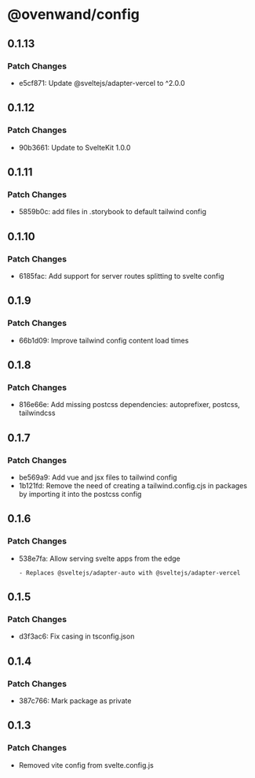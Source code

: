 # @ovenwand/config

## 0.1.13

### Patch Changes

- e5cf871: Update @sveltejs/adapter-vercel to ^2.0.0

## 0.1.12

### Patch Changes

- 90b3661: Update to SvelteKit 1.0.0

## 0.1.11

### Patch Changes

- 5859b0c: add files in .storybook to default tailwind config

## 0.1.10

### Patch Changes

- 6185fac: Add support for server routes splitting to svelte config

## 0.1.9

### Patch Changes

- 66b1d09: Improve tailwind config content load times

## 0.1.8

### Patch Changes

- 816e66e: Add missing postcss dependencies: autoprefixer, postcss, tailwindcss

## 0.1.7

### Patch Changes

- be569a9: Add vue and jsx files to tailwind config
- 1b121fd: Remove the need of creating a tailwind.config.cjs in packages by importing it into the postcss config

## 0.1.6

### Patch Changes

- 538e7fa: Allow serving svelte apps from the edge

      - Replaces @sveltejs/adapter-auto with @sveltejs/adapter-vercel

## 0.1.5

### Patch Changes

- d3f3ac6: Fix casing in tsconfig.json

## 0.1.4

### Patch Changes

- 387c766: Mark package as private

## 0.1.3

### Patch Changes

- Removed vite config from svelte.config.js

